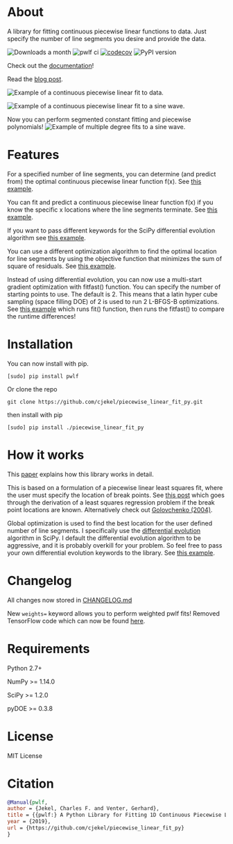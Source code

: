 # About
A library for fitting continuous piecewise linear functions to data. Just specify the number of line segments you desire and provide the data.

![Downloads a month](https://img.shields.io/pypi/dm/pwlf.svg) ![pwlf ci](https://github.com/cjekel/piecewise_linear_fit_py/workflows/pwlf%20ci/badge.svg) [![codecov](https://codecov.io/gh/cjekel/piecewise_linear_fit_py/branch/master/graph/badge.svg?token=AgeDFEQXed)](https://codecov.io/gh/cjekel/piecewise_linear_fit_py) ![PyPI version](https://img.shields.io/pypi/v/pwlf)

Check out the [documentation](https://jekel.me/piecewise_linear_fit_py)!

Read the [blog post](http://jekel.me/2017/Fit-a-piecewise-linear-function-to-data/).

![Example of a continuous piecewise linear fit to data.](https://raw.githubusercontent.com/cjekel/piecewise_linear_fit_py/master/examples/examplePiecewiseFit.png)

![Example of a continuous piecewise linear fit to a sine wave.](https://raw.githubusercontent.com/cjekel/piecewise_linear_fit_py/master/examples/sinWaveFit.png)

Now you can perform segmented constant fitting and piecewise polynomials!
![Example of multiple degree fits to a sine wave.](https://raw.githubusercontent.com/cjekel/piecewise_linear_fit_py/master/examples/figs/multi_degree.png)

# Features
For a specified number of line segments, you can determine (and predict from) the optimal continuous piecewise linear function f(x). See [this example](https://github.com/cjekel/piecewise_linear_fit_py/blob/master/examples/fitForSpecifiedNumberOfLineSegments.py).

You can fit and predict a continuous piecewise linear function f(x) if you know the specific x locations where the line segments terminate. See [this example](https://github.com/cjekel/piecewise_linear_fit_py/blob/master/examples/fitWithKnownLineSegmentLocations.py).

If you want to pass different keywords for the SciPy differential evolution algorithm see [this example](https://github.com/cjekel/piecewise_linear_fit_py/blob/master/examples/fitForSpecifiedNumberOfLineSegments_passDiffEvoKeywords.py).

You can use a different optimization algorithm to find the optimal location for line segments by using the objective function that minimizes the sum of square of residuals. See [this example](https://github.com/cjekel/piecewise_linear_fit_py/blob/master/examples/useCustomOptimizationRoutine.py).

Instead of using differential evolution, you can now use a multi-start gradient optimization with fitfast() function. You can specify the number of starting points to use. The default is 2. This means that a latin hyper cube sampling (space filling DOE) of 2 is used to run 2 L-BFGS-B optimizations. See [this example](https://github.com/cjekel/piecewise_linear_fit_py/blob/master/examples/sineWave_time_compare.py) which runs fit() function, then runs the fitfast() to compare the runtime differences!

# Installation

You can now install with pip.
```
[sudo] pip install pwlf
```

Or clone the repo
```
git clone https://github.com/cjekel/piecewise_linear_fit_py.git
```

then install with pip
```
[sudo] pip install ./piecewise_linear_fit_py
```

# How it works
This [paper](https://github.com/cjekel/piecewise_linear_fit_py/raw/master/paper/pwlf_Jekel_Venter_v2.pdf) explains how this library works in detail.

This is based on a formulation of a piecewise linear least squares fit, where the user must specify the location of break points. See [this post](http://jekel.me/2018/Continous-piecewise-linear-regression/) which goes through the derivation of a least squares regression problem if the break point locations are known. Alternatively check out [Golovchenko (2004)](http://golovchenko.org/docs/ContinuousPiecewiseLinearFit.pdf).

Global optimization is used to find the best location for the user defined number of line segments. I specifically use the [differential evolution](https://docs.scipy.org/doc/scipy-0.17.0/reference/generated/scipy.optimize.differential_evolution.html) algorithm in SciPy. I default the differential evolution algorithm to be aggressive, and it is probably overkill for your problem. So feel free to pass your own differential evolution keywords to the library. See [this example](https://github.com/cjekel/piecewise_linear_fit_py/blob/master/examples/fitForSpecifiedNumberOfLineSegments_passDiffEvoKeywords.py).

# Changelog
All changes now stored in [CHANGELOG.md](https://github.com/cjekel/piecewise_linear_fit_py/blob/master/CHANGELOG.md)

New ```weights=``` keyword allows you to perform weighted pwlf fits! Removed TensorFlow code which can now be found [here](https://github.com/cjekel/piecewise_linear_fit_py_tf). 

# Requirements
Python 2.7+

NumPy >= 1.14.0

SciPy >= 1.2.0

pyDOE >= 0.3.8

# License
MIT License

# Citation

```bibtex
@Manual{pwlf,
author = {Jekel, Charles F. and Venter, Gerhard},
title = {{pwlf:} A Python Library for Fitting 1D Continuous Piecewise Linear Functions},
year = {2019},
url = {https://github.com/cjekel/piecewise_linear_fit_py}
}
```